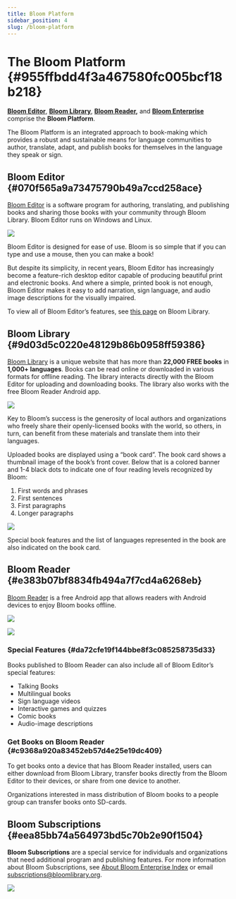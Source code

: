 ```yaml
---
title: Bloom Platform
sidebar_position: 4
slug: /bloom-platform
---
```




# The Bloom Platform {#955ffbdd4f3a467580fc005bcf18b218}


[**Bloom Editor**](/bloom-platform#070f565a9a73475790b49a7ccd258ace), [**Bloom Library**](/bloom-platform#9d03d5c0220e48129b86b0958ff59386), [**Bloom Reader**](/bloom-platform#e383b07bf8834fb494a7f7cd4a6268eb)**,** and [**Bloom Enterprise**](/bloom-platform#eea85bb74a564973bd5c70b2e90f1504) comprise the **Bloom Platform**. 


The Bloom Platform is an integrated approach to book-making which provides a robust and sustainable means for language communities to author, translate, adapt, and publish books for themselves in the language they speak or sign.


## Bloom Editor {#070f565a9a73475790b49a7ccd258ace}


[Bloom Editor](https://bloomlibrary.org/page/create/downloads) is a software program for authoring, translating, and publishing books and sharing those books with your community through Bloom Library. Bloom Editor runs on Windows and Linux.


![](./bloom-platform.690583ea-a11a-479a-b66d-b566eb1a52aa.png)


Bloom Editor is designed for ease of use. Bloom is so simple that if you can type and use a mouse, then you can make a book!


But despite its simplicity, in recent years, Bloom Editor has increasingly become a feature-rich desktop editor capable of producing beautiful print and electronic books. And where a simple, printed book is not enough, Bloom Editor makes it easy to add narration, sign language, and audio image descriptions for the visually impaired.


To view all of Bloom Editor’s features, see [this page](https://bloomlibrary.org/page/create/page/feature-matrix) on Bloom Library.


## Bloom Library {#9d03d5c0220e48129b86b0958ff59386}


[Bloom Library](https://bloomlibrary.org/read) is a unique website that has more than **22,000 FREE books** in **1,000+ languages**. Books can be read online or downloaded in various formats for offline reading. The library interacts directly with the Bloom Editor for uploading and downloading books. The library also works with the free Bloom Reader Android app.


![](./bloom-platform.abec701d-3e70-456b-b192-df5f9818b2c7.png)


Key to Bloom’s success is the generosity of local authors and organizations who freely share their openly-licensed books with the world, so others, in turn, can benefit from these materials and translate them into their languages.


Uploaded books are displayed using a “book card”. The book card shows a thumbnail image of the book’s front cover. Below that is a colored banner and 1-4 black dots to indicate one of four reading levels recognized by Bloom: 

1. First words and phrases
2. First sentences
3. First paragraphs
4. Longer paragraphs

![](./bloom-platform.205c671f-030c-49c7-8331-56c7a8366abf.png)


Special book features and the list of languages represented in the book are also indicated on the book card.


## Bloom Reader {#e383b07bf8834fb494a7f7cd4a6268eb}


[Bloom Reader](/about-bloom-reader) is a free Android app that allows readers with Android devices to enjoy Bloom books offline.


<div class='notion-row'>
<div class='notion-column' style={{width: 'calc((100% - (min(32px, 4vw) * 1)) * 0.5)'}}>


![](./bloom-platform.fe0f54bc-b30d-4ad5-8dd1-b6697db31876.png)


</div><div className='notion-spacer'></div>

<div class='notion-column' style={{width: 'calc((100% - (min(32px, 4vw) * 1)) * 0.5)'}}>


![](./bloom-platform.127137a6-c3cd-491d-af33-5bda23e85791.png)


</div><div className='notion-spacer'></div>
</div>


### Special Features {#da72cfe19f144bbe8f3c085258735d33}


Books published to Bloom Reader can also include all of Bloom Editor’s special features:

- Talking Books
- Multilingual books
- Sign language videos
- Interactive games and quizzes
- Comic books
- Audio-image descriptions

### Get Books on Bloom Reader {#c9368a920a83452eb57d4e25e19dc409}


To get books onto a device that has Bloom Reader installed, users can either download from Bloom Library, transfer books directly from the Bloom Editor to their devices, or share from one device to another.


Organizations interested in mass distribution of Bloom books to a people group can transfer books onto SD-cards.


## Bloom Subscriptions {#eea85bb74a564973bd5c70b2e90f1504}


<div class='notion-row'>
<div class='notion-column' style={{width: 'calc((100% - (min(32px, 4vw) * 1)) * 0.8125)'}}>


**Bloom Subscriptions** are a special service for individuals and organizations that need additional program and publishing features. For more information about Bloom Subscriptions, see [About Bloom Enterprise Index](/about-bloom-enterprise) or email subscriptions@bloomlibrary.org.


</div><div className='notion-spacer'></div>

<div class='notion-column' style={{width: 'calc((100% - (min(32px, 4vw) * 1)) * 0.1875)'}}>


![](./bloom-platform.bfb1cdd5-b3e4-458a-a56c-bdbe8da519ec.png)


</div><div className='notion-spacer'></div>
</div>

